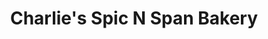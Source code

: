 ---
title: "Charlie's Spic N Span Bakery"
url: /las-vegas/charlies-spic-n-span-bakery/
shop: bakery
---